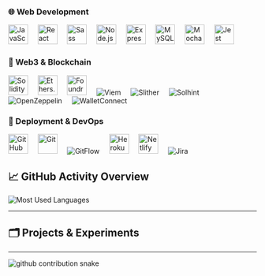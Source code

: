 ### 🌐 Web Development

<p align="left">
  <img src="https://cdn.jsdelivr.net/gh/devicons/devicon/icons/javascript/javascript-original.svg" width="40" alt="JavaScript" title="JavaScript" />&nbsp;&nbsp;&nbsp;&nbsp;
  <img src="https://cdn.jsdelivr.net/gh/devicons/devicon/icons/react/react-original.svg" width="40" alt="React" title="React" />&nbsp;&nbsp;&nbsp;&nbsp;
  <img src="https://cdn.jsdelivr.net/gh/devicons/devicon/icons/sass/sass-original.svg" width="40" alt="Sass" title="Sass" />&nbsp;&nbsp;&nbsp;&nbsp;
  <img src="https://cdn.jsdelivr.net/gh/devicons/devicon/icons/nodejs/nodejs-original.svg" width="40" alt="Node.js" title="Node.js" />&nbsp;&nbsp;&nbsp;&nbsp;
  <img src="https://cdn.jsdelivr.net/gh/devicons/devicon/icons/express/express-original.svg" width="40" alt="Express.js" title="Express.js" />&nbsp;&nbsp;&nbsp;&nbsp;
  <img src="https://cdn.jsdelivr.net/gh/devicons/devicon/icons/mysql/mysql-original.svg" width="40" alt="MySQL" title="MySQL" />&nbsp;&nbsp;&nbsp;&nbsp;
  <img src="https://cdn.jsdelivr.net/gh/devicons/devicon/icons/mocha/mocha-plain.svg" width="40" alt="Mocha/Chai" title="Mocha/Chai" />&nbsp;&nbsp;&nbsp;&nbsp;
  <img src="https://cdn.jsdelivr.net/gh/devicons/devicon/icons/jest/jest-plain.svg" width="40" alt="Jest" title="Jest" />
</p>

### 🔗 Web3 & Blockchain

<p align="left">
  <img src="https://cdn.jsdelivr.net/gh/devicons/devicon/icons/solidity/solidity-original.svg" width="40" alt="Solidity" title="Solidity" />&nbsp;&nbsp;&nbsp;&nbsp;
  <img src="https://raw.githubusercontent.com/ethers-io/ethers.js/master/docs/ethers-logo.png" width="40" alt="Ethers.js" title="Ethers.js" />&nbsp;&nbsp;&nbsp;&nbsp;
  <img src="https://raw.githubusercontent.com/foundry-rs/foundry/main/book/static/img/logo.svg" width="40" alt="Foundry" title="Foundry" />&nbsp;&nbsp;&nbsp;&nbsp;
  <img src="https://img.shields.io/badge/Viem-3C3C3C?style=for-the-badge&logoColor=white" alt="Viem" title="Viem" />&nbsp;&nbsp;&nbsp;&nbsp;
  <img src="https://img.shields.io/badge/Slither-3C3C3C?style=for-the-badge" alt="Slither" title="Slither" />&nbsp;&nbsp;&nbsp;&nbsp;
  <img src="https://img.shields.io/badge/Solhint-3C3C3C?style=for-the-badge" alt="Solhint" title="Solhint" />&nbsp;&nbsp;&nbsp;&nbsp;
  <img src="https://img.shields.io/badge/OpenZeppelin-3C3C3C?style=for-the-badge&logo=OpenZeppelin" alt="OpenZeppelin" title="OpenZeppelin" />&nbsp;&nbsp;&nbsp;&nbsp;
  <img src="https://img.shields.io/badge/WalletConnect-3C3C3C?style=for-the-badge" alt="WalletConnect" title="WalletConnect" />
</p>

### 🚀 Deployment & DevOps

<p align="left">
  <img src="https://cdn.jsdelivr.net/gh/devicons/devicon/icons/github/github-original.svg" width="40" alt="GitHub" title="GitHub" />&nbsp;&nbsp;&nbsp;&nbsp;
  <img src="https://cdn.jsdelivr.net/gh/devicons/devicon/icons/git/git-original.svg" width="40" alt="Git" title="Git" />&nbsp;&nbsp;&nbsp;&nbsp;
  <img src="https://img.shields.io/badge/GitFlow-3C3C3C?style=for-the-badge" alt="GitFlow" title="GitFlow" />&nbsp;&nbsp;&nbsp;&nbsp;
  <img src="https://cdn.jsdelivr.net/gh/devicons/devicon/icons/heroku/heroku-original.svg" width="40" alt="Heroku" title="Heroku" />&nbsp;&nbsp;&nbsp;&nbsp;
  <img src="https://cdn.jsdelivr.net/gh/devicons/devicon/icons/netlify/netlify-original.svg" width="40" alt="Netlify" title="Netlify" />&nbsp;&nbsp;&nbsp;&nbsp;
  <img src="https://img.shields.io/badge/Jira-0052CC?style=for-the-badge&logo=jira&logoColor=white" alt="Jira" title="Jira" />
</p>


## 📈 GitHub Activity Overview
<p align="left">
  <img src="https://github-readme-stats-jceg67dy8-edwardveys-projects.vercel.app/api/top-langs?username=edwardvey&count_private=true" alt="Most Used Languages" />
</p>

---

## 🗂️ Projects & Experiments

---

<picture>
  <source media="(prefers-color-scheme: dark)" srcset="https://raw.githubusercontent.com/edwardvey/edwardvey/output/github-contribution-grid-snake-dark.svg" />
  <source media="(prefers-color-scheme: light)" srcset="https://raw.githubusercontent.com/edwardvey/edwardvey/output/github-contribution-grid-snake.svg" />
  <img alt="github contribution snake" src="https://raw.githubusercontent.com/edwardvey/edwardvey/output/github-contribution-grid-snake.svg" />
</picture>

